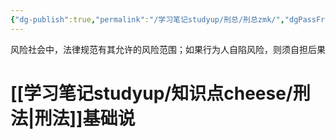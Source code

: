 ```yaml
---
{"dg-publish":true,"permalink":"/学习笔记studyup/刑总/刑总zmk/","dgPassFrontmatter":true,"noteIcon":"","created":"2024-09-22T15:21:49.528+08:00","updated":"2024-09-24T15:40:40.614+08:00"}
---
```


风险社会中，法律规范有其允许的风险范围；如果行为人自陷风险，则须自担后果
# [[学习笔记studyup/知识点cheese/刑法\|刑法]]基础说
